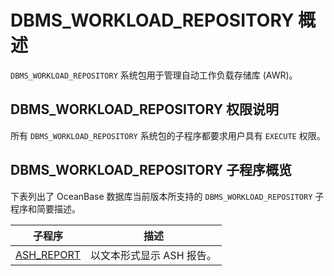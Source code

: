# DBMS_WORKLOAD_REPOSITORY 概述

`DBMS_WORKLOAD_REPOSITORY` 系统包用于管理自动工作负载存储库 (AWR)。

## DBMS_WORKLOAD_REPOSITORY 权限说明

所有 `DBMS_WORKLOAD_REPOSITORY` 系统包的子程序都要求用户具有 `EXECUTE` 权限。 

## DBMS_WORKLOAD_REPOSITORY 子程序概览

下表列出了 OceanBase 数据库当前版本所支持的 `DBMS_WORKLOAD_REPOSITORY` 子程序和简要描述。

| **子程序** | **描述** |
| --- | --- |
| [ASH_REPORT](2.ash-report-oracle.md) | 以文本形式显示 ASH 报告。 |
